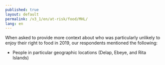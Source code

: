 ```yaml
---
published: true
layout: default
permalink: /v3_1/en/at-risk/food/MHL/
lang: en
---
```

When asked to provide more context about who was particularly unlikely to enjoy their right to food in 2019, our respondents mentioned the following: 

- People in particular geographic locations (Delap, Ebeye, and Rita Islands)
